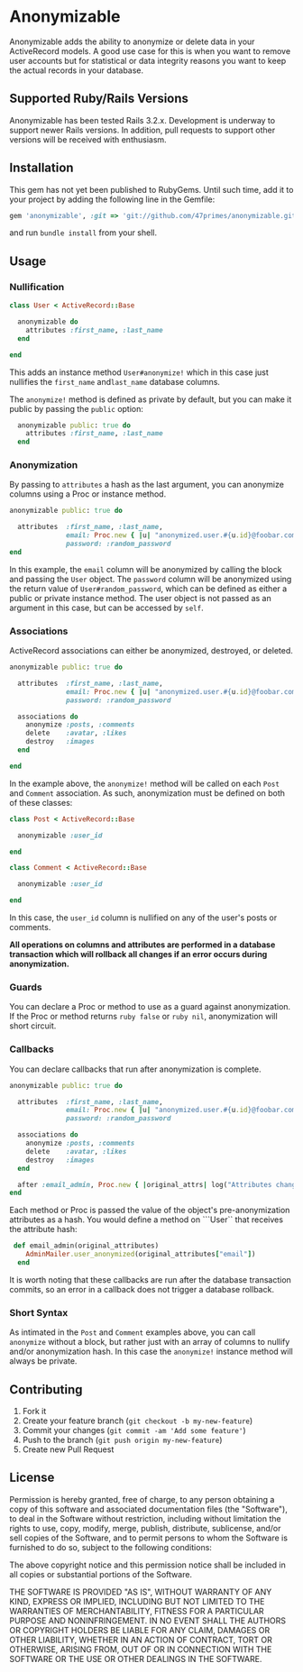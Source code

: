 # Anonymizable

Anonymizable adds the ability to anonymize or delete data in your ActiveRecord models. A good use case for this is when you want to remove user accounts but for statistical or data integrity reasons you want to keep the actual records in your database.

## Supported Ruby/Rails Versions

Anonymizable has been tested Rails 3.2.x. Development is underway to support newer Rails versions. In addition, pull requests to support other versions will be received with enthusiasm.

## Installation

This gem has not yet been published to RubyGems. Until such time, add it to your project by adding the following line in the Gemfile:

```ruby
gem 'anonymizable', :git => 'git://github.com/47primes/anonymizable.git'
```
and run `bundle install` from your shell.

## Usage

### Nullification

```ruby
class User < ActiveRecord::Base

  anonymizable do
    attributes :first_name, :last_name
  end

end
```

This adds an instance method ```User#anonymize!``` which in this case just nullifies the ```first_name``` and```last_name``` database columns.

The ```anonymize!``` method is defined as private by default, but you can make it public by passing the ```public``` option:

```ruby
  anonymizable public: true do
    attributes :first_name, :last_name
  end
```

### Anonymization

By passing to ```attributes``` a hash as the last argument, you can anonymize columns using a Proc or instance method.

```ruby
anonymizable public: true do

  attributes  :first_name, :last_name,
              email: Proc.new { |u| "anonymized.user.#{u.id}@foobar.com" }, 
              password: :random_password
end
```

In this example, the ```email``` column will be anonymized by calling the block and passing the ```User``` object. The ```password``` column will be anonymized using the return value of ```User#random_password```, which can be defined as either a public or private instance method. The user object is not passed as an argument in this case, but can be accessed by ```self```.

### Associations

ActiveRecord associations can either be anonymized, destroyed, or deleted. 

```ruby
anonymizable public: true do

  attributes  :first_name, :last_name,
              email: Proc.new { |u| "anonymized.user.#{u.id}@foobar.com" }, 
              password: :random_password

  associations do
    anonymize :posts, :comments
    delete    :avatar, :likes
    destroy   :images
  end

end
```

In the example above, the ```anonymize!``` method will be called on each ```Post``` and ```Comment``` association. As such, anonymization must be defined on both of these classes:

```ruby
class Post < ActiveRecord::Base

  anonymizable :user_id

end
```

```ruby
class Comment < ActiveRecord::Base

  anonymizable :user_id

end
```

In this case, the ```user_id``` column is nullified on any of the user's posts or comments.


**All operations on columns and attributes are performed in a database transaction which will rollback all changes if an error occurs during anonymization.**


### Guards

You can declare a Proc or method to use as a guard against anonymization. If the Proc or method returns ```ruby false``` or ```ruby nil```, anonymization will short circuit.

### Callbacks

You can declare callbacks that run after anonymization is complete.

```ruby
anonymizable public: true do

  attributes  :first_name, :last_name,
              email: Proc.new { |u| "anonymized.user.#{u.id}@foobar.com" }, 
              password: :random_password

  associations do
    anonymize :posts, :comments
    delete    :avatar, :likes
    destroy   :images
  end

  after :email_admin, Proc.new { |original_attrs| log("Attributes changed: #{original_attrs}") }
end
```

Each method or Proc is passed the value of the object's pre-anonymization attributes as a hash. You would define a method on ```User`` that receives the attribute hash:

```ruby
 def email_admin(original_attributes)
    AdminMailer.user_anonymized(original_attributes["email"])
  end
```

It is worth noting that these callbacks are run after the database transaction commits, so an error in a callback does not trigger a database rollback.

### Short Syntax

As intimated in the ```Post``` and ```Comment``` examples above, you can call ```anonymize``` without a block, but rather just with an array of columns to nullify and/or anonymization hash. In this case the ```anonymize!``` instance method will always be private.

## Contributing

1. Fork it
2. Create your feature branch (`git checkout -b my-new-feature`)
3. Commit your changes (`git commit -am 'Add some feature'`)
4. Push to the branch (`git push origin my-new-feature`)
5. Create new Pull Request

## License

Permission is hereby granted, free of charge, to any person obtaining a copy of this software and associated documentation files (the "Software"), to deal in the Software without restriction, including without limitation the rights to use, copy, modify, merge, publish, distribute, sublicense, and/or sell copies of the Software, and to permit persons to whom the Software is furnished to do so, subject to the following conditions:

The above copyright notice and this permission notice shall be included in all copies or substantial portions of the Software.

THE SOFTWARE IS PROVIDED "AS IS", WITHOUT WARRANTY OF ANY KIND, EXPRESS OR IMPLIED, INCLUDING BUT NOT LIMITED TO THE WARRANTIES OF MERCHANTABILITY, FITNESS FOR A PARTICULAR PURPOSE AND NONINFRINGEMENT. IN NO EVENT SHALL THE AUTHORS OR COPYRIGHT HOLDERS BE LIABLE FOR ANY CLAIM, DAMAGES OR OTHER LIABILITY, WHETHER IN AN ACTION OF CONTRACT, TORT OR OTHERWISE, ARISING FROM, OUT OF OR IN CONNECTION WITH THE SOFTWARE OR THE USE OR OTHER DEALINGS IN THE SOFTWARE.
